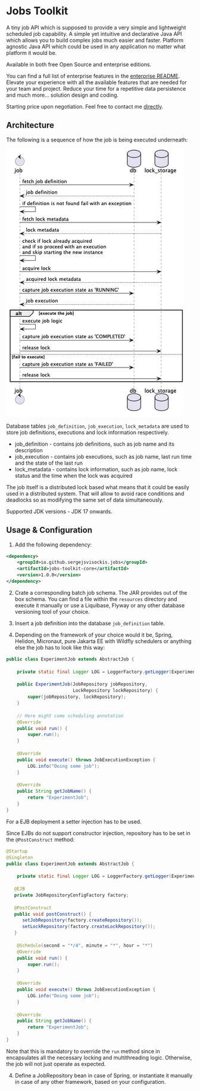 # Jobs Toolkit

A tiny job API which is supposed to provide a very simple and lightweight scheduled job capability. A simple yet
intuitive and declarative Java API which allows you to build complex jobs much easier and faster.
Platform agnostic Java API which could be used in any application no matter what platform it would be.

Available in both free Open Source and enterprise editions.

You can find a full list of enterprise features in the [enterprise README](./enterprise.md). Elevate your experience
with all the available features that are needed for your team and project.
Reduce your time for a repetitive data persistence and much more... solution design and coding.

Starting price upon negotiation. Feel free to contact me [directly](mailto:sergei.visotsky@gmail.com).

## Architecture

The following is a sequence of how the job is being executed underneath:

![Sequence diagram](./docs/sequence.png)

Database tables `job_definition`, `job_execution`, `lock_metadata` are used to store job definitions, executions and
lock information respectively.
* job_definition - contains job definitions, such as job name and its description
* job_execution - contains job executions, such as job name, last run time and the state of the last run
* lock_metadata - contains lock information, such as job name, lock status and the time when the lock was acquired

The job itself is a distributed lock based what means that it could be easily used in a distributed system.
That will allow to avoid race conditions and deadlocks so as modifying the same set of data simultaneously.

Supported JDK versions - JDK 17 onwards.

## Usage & Configuration

1. Add the following dependency:
```xml
<dependency>
    <groupId>io.github.sergejsvisockis.jobs</groupId>
    <artifactId>jobs-toolkit-core</artifactId>
    <version>1.0.0</version>
</dependency>
```

2. Crate a corresponding batch job schema. The JAR provides out of the box schema.
   You can find a file within the `resources` directory and execute it manually or use a Liquibase, 
   Flyway or any other database versioning tool of your choice.
3. Insert a job definition into the database `job_definition` table.

3. Depending on the framework of your choice would it be, Spring, Helidon, Micronaut, pure Jakarta EE with Wildfly 
   schedulers or anything else the job has to look like this way:
```java
public class ExperimentJob extends AbstractJob {

    private static final Logger LOG = LoggerFactory.getLogger(ExperimentJob.class);

    public ExperimentJob(JobRepository jobRepository, 
                         LockRepository lockRepository) {
        super(jobRepository, lockRepository);
    }

    // Here might come scheduling annotation
    @Override
    public void run() {
        super.run();
    }

    @Override
    public void execute() throws JobExecutionException {
        LOG.info("Doing some job");
    }

    @Override
    public String getJobName() {
        return "ExperimentJob";
    }
}
```

For a EJB deployment a setter injection has to be used. 

Since EJBs do not support constructor injection, repository has to be set in the `@PostConstruct` method:
```java
@Startup
@Singleton
public class ExperimentJob extends AbstractJob {

    private static final Logger LOG = LoggerFactory.getLogger(ExperimentJob.class);

   @EJB
   private JobRepositoryConfigFactory factory;

   @PostConstruct
   public void postConstruct() {
      setJobRepository(factory.createRepository());
      setLockRepository(factory.createLockRepository());
   }

    @Schedule(second = "*/4", minute = "*", hour = "*")
    @Override
    public void run() {
        super.run();
    }

    @Override
    public void execute() throws JobExecutionException {
        LOG.info("Doing some job");
    }

    @Override
    public String getJobName() {
        return "ExperimentJob";
    }
}
```

Note that this is mandatory to override the `run` method since in encapsulates all the necessary 
locking and multithreading logic. Otherwise, the job will not just operate as expected.

4. Define a JobRepository bean in case of Spring, or instantiate it manually in case of any other framework,
   based on your configuration.